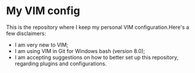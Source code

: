 # My VIM config

This is the repository where I keep my personal VIM configuration.Here's a few
disclaimers:

* I am very new to VIM;
* I am using VIM in Git for Windows bash (version 8.0);
* I am accepting suggestions on how to better set up this repository, regarding
plugins and configurations.

